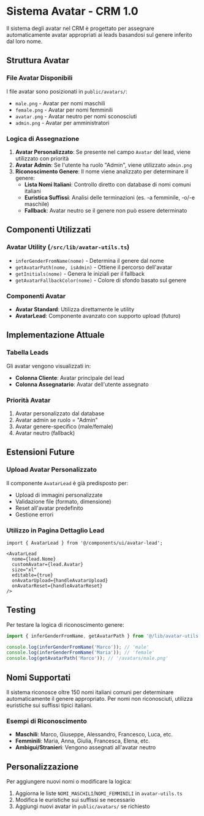 # Sistema Avatar - CRM 1.0

Il sistema degli avatar nel CRM è progettato per assegnare automaticamente avatar appropriati ai leads basandosi sul genere inferito dal loro nome.

## Struttura Avatar

### File Avatar Disponibili
I file avatar sono posizionati in `public/avatars/`:
- `male.png` - Avatar per nomi maschili
- `female.png` - Avatar per nomi femminili  
- `avatar.png` - Avatar neutro per nomi sconosciuti
- `admin.png` - Avatar per amministratori

### Logica di Assegnazione

1. **Avatar Personalizzato**: Se presente nel campo `Avatar` del lead, viene utilizzato con priorità
2. **Avatar Admin**: Se l'utente ha ruolo "Admin", viene utilizzato `admin.png`
3. **Riconoscimento Genere**: Il nome viene analizzato per determinare il genere:
   - **Lista Nomi Italiani**: Controllo diretto con database di nomi comuni italiani
   - **Euristica Suffissi**: Analisi delle terminazioni (es. -a femminile, -o/-e maschile)
   - **Fallback**: Avatar neutro se il genere non può essere determinato

## Componenti Utilizzati

### Avatar Utility (`/src/lib/avatar-utils.ts`)
- `inferGenderFromName(nome)` - Determina il genere dal nome
- `getAvatarPath(nome, isAdmin)` - Ottiene il percorso dell'avatar
- `getInitials(nome)` - Genera le iniziali per il fallback
- `getAvatarFallbackColor(nome)` - Colore di sfondo basato sul genere

### Componenti Avatar
- **Avatar Standard**: Utilizza direttamente le utility
- **AvatarLead**: Componente avanzato con supporto upload (futuro)

## Implementazione Attuale

### Tabella Leads
Gli avatar vengono visualizzati in:
- **Colonna Cliente**: Avatar principale del lead
- **Colonna Assegnatario**: Avatar dell'utente assegnato

### Priorità Avatar
1. Avatar personalizzato dal database
2. Avatar admin se ruolo = "Admin"  
3. Avatar genere-specifico (male/female)
4. Avatar neutro (fallback)

## Estensioni Future

### Upload Avatar Personalizzato
Il componente `AvatarLead` è già predisposto per:
- Upload di immagini personalizzate
- Validazione file (formato, dimensione)
- Reset all'avatar predefinito
- Gestione errori

### Utilizzo in Pagina Dettaglio Lead
```tsx
import { AvatarLead } from '@/components/ui/avatar-lead';

<AvatarLead
  nome={lead.Nome}
  customAvatar={lead.Avatar}
  size="xl"
  editable={true}
  onAvatarUpload={handleAvatarUpload}
  onAvatarReset={handleAvatarReset}
/>
```

## Testing

Per testare la logica di riconoscimento genere:
```javascript
import { inferGenderFromName, getAvatarPath } from '@/lib/avatar-utils';

console.log(inferGenderFromName('Marco')); // 'male'
console.log(inferGenderFromName('Maria')); // 'female'
console.log(getAvatarPath('Marco')); // '/avatars/male.png'
```

## Nomi Supportati

Il sistema riconosce oltre 150 nomi italiani comuni per determinare automaticamente il genere appropriato. Per nomi non riconosciuti, utilizza euristiche sui suffissi tipici italiani.

### Esempi di Riconoscimento
- **Maschili**: Marco, Giuseppe, Alessandro, Francesco, Luca, etc.
- **Femminili**: Maria, Anna, Giulia, Francesca, Elena, etc.
- **Ambigui/Stranieri**: Vengono assegnati all'avatar neutro

## Personalizzazione

Per aggiungere nuovi nomi o modificare la logica:
1. Aggiorna le liste `NOMI_MASCHILI`/`NOMI_FEMMINILI` in `avatar-utils.ts`
2. Modifica le euristiche sui suffissi se necessario
3. Aggiungi nuovi avatar in `public/avatars/` se richiesto
